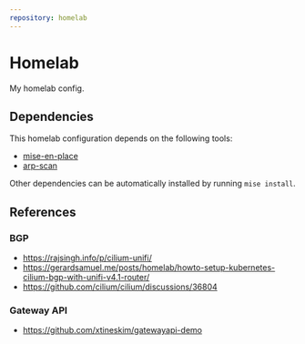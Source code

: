 ```yaml
---
repository: homelab
---
```


# Homelab

My homelab config.

## Dependencies

This homelab configuration depends on the following tools:

- [mise-en-place](https://mise.jdx.dev/)
- [arp-scan](https://github.com/royhills/arp-scan)

Other dependencies can be automatically installed by running `mise install`.

## References

### BGP

- https://rajsingh.info/p/cilium-unifi/
- https://gerardsamuel.me/posts/homelab/howto-setup-kubernetes-cilium-bgp-with-unifi-v4.1-router/
- https://github.com/cilium/cilium/discussions/36804

### Gateway API

- https://github.com/xtineskim/gatewayapi-demo
